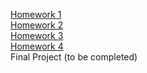[Homework 1](https://brilliantic.github.io/genius-homework/homework-1/)<br>
[Homework 2](https://brilliantic.github.io/genius-homework/homework-2/)<br>
[Homework 3](https://brilliantic.github.io/genius-homework/homework-4/)<br>
[Homework 4](https://github.com/brilliantic/enius-homework-4)<br>
Final Project (to be completed)
